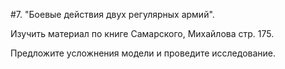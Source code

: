 #7. "Боевые действия двух регулярных армий".

Изучить материал по книге Самарского, Михайлова стр. 175.

Предложите усложнения модели и проведите исследование.
